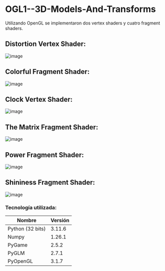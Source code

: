 # OGL1--3D-Models-And-Transforms

Utilizando OpenGL se implementaron dos vertex shaders y cuatro fragment shaders.

## Distortion Vertex Shader:
![image](https://github.com/eliasalvarado/Lab4-ShadersII/assets/77988653/55b6a2d8-f87c-45c6-87bb-052dac084678)

## Colorful Fragment Shader:
![image](https://github.com/eliasalvarado/Lab4-ShadersII/assets/77988653/cf7def59-cb63-43f0-b41c-7339a02e1e74)

## Clock Vertex Shader:
![image](https://github.com/eliasalvarado/Lab4-ShadersII/assets/77988653/f59e9a10-83f2-467e-a505-75c80eabed39)

## The Matrix Fragment Shader:
![image](https://github.com/eliasalvarado/Lab4-ShadersII/assets/77988653/b1e0bcd8-93aa-41e7-9c2d-0ada3550c50d)

## Power Fragment Shader:
![image](https://github.com/eliasalvarado/Lab4-ShadersII/assets/77988653/99673c29-7637-45f6-9738-afff0c18c8cf)

## Shininess Fragment Shader:
![image](https://github.com/eliasalvarado/Lab4-ShadersII/assets/77988653/09780005-0391-4e60-a347-35c3d74f535e)

### Tecnología utilizada:

| Nombre | Versión |
| ------------- | ------------- |
| Python (32 bits)  | 3.11.6  |
|  Numpy | 1.26.1 |
|  PyGame | 2.5.2 |
| PyGLM | 2.7.1 |
| PyOpenGL | 3.1.7 |

